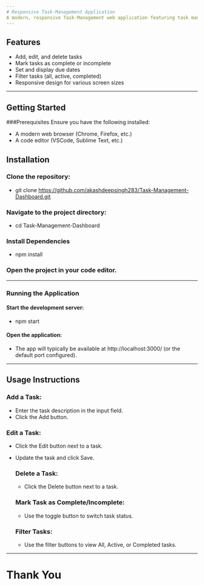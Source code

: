 ```yaml
---
# Responsive Task-Management Application
A modern, responsive Task-Management web application featuring task management, due dates, and filtering. Built with React js and redux toolkit.
---
```

## Features
* Add, edit, and delete tasks
* Mark tasks as complete or incomplete
* Set and display due dates
* Filter tasks (all, active, completed)
* Responsive design for various screen sizes
---
## Getting Started

###Prerequisites
Ensure you have the following installed:
* A modern web browser (Chrome, Firefox, etc.)
* A code editor (VSCode, Sublime Text, etc.)
## Installation
### Clone the repository:

* git clone https://github.com/akashdeepsingh283/Task-Management-Dashboard.git

### Navigate to the project directory:

 * cd Task-Management-Dashboard

### Install Dependencies
* npm install
### Open the project in your code editor.
---
### Running the Application
#### Start the development server:

* npm start

#### Open the application:

  * The app will typically be available at http://localhost:3000/ (or the default port configured).

---
## Usage Instructions

   ### Add a Task:
   * Enter the task description in the input field.
   * Click the Add button.

   ### Edit a Task:
  * Click the Edit button next to a task.
  * Update the task and click Save.

    ### Delete a Task:
    * Click the Delete button next to a task.

    ### Mark Task as Complete/Incomplete:
    * Use the toggle button to switch task status.

    ### Filter Tasks:
    * Use the filter buttons to view All, Active, or Completed tasks.
  
---

# Thank You
